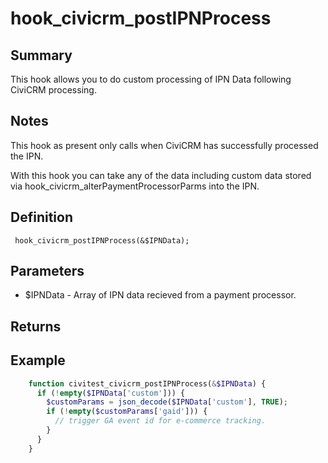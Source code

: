 # hook_civicrm_postIPNProcess

## Summary

This hook allows you to do custom processing of IPN Data following CiviCRM processing.

## Notes

This hook as present only calls when CiviCRM has successfully processed the IPN.

With this hook you can take any of the data including custom data stored via hook_civicrm_alterPaymentProcessorParms into the IPN. 

## Definition

     hook_civicrm_postIPNProcess(&$IPNData);

## Parameters

-   $IPNData - Array of IPN data recieved from a payment processor. 

## Returns

## Example

```php
    function civitest_civicrm_postIPNProcess(&$IPNData) {
      if (!empty($IPNData['custom'])) {
        $customParams = json_decode($IPNData['custom'], TRUE);
        if (!empty($customParams['gaid'])) {
          // trigger GA event id for e-commerce tracking.
        }
      }
    }
```
